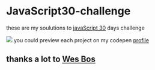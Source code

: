# JavaScript30-challenge

these are my soulutions to [javaScript 30](https://javascript30.com/) days challenge 

![](https://javascript30.com/images/JS3-social-share.png)
you could preview each project on my codepen [profile](https://codepen.io/ahmed751995) 

## thanks a lot to [Wes Bos](https://github.com/wesbos)